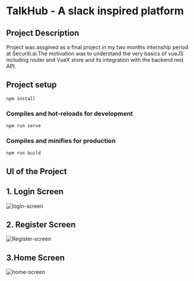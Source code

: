 # TalkHub - A slack inspired platform

## Project Description
Project was assgined as a final project in my two months internship period at Securiti.ai.The motivation was to understand the very basics of vueJS including router and VueX store and its integration with the backend rest API.

## Project setup
```
npm install
```

### Compiles and hot-reloads for development
```
npm run serve
```

### Compiles and minifies for production
```
npm run build
```

## UI of the Project

  ## 1. Login Screen
   ![login-screen](https://user-images.githubusercontent.com/29493186/184323100-4fc1ae09-8d39-4c6d-83a4-95bf8003c83c.png)
  
  ## 2. Register Screen
   ![Register-screen](https://user-images.githubusercontent.com/29493186/184323087-272a9a4d-763f-418f-afe6-07a27c2c0577.png)
  
  ## 3.Home Screen
   ![home-screen](https://user-images.githubusercontent.com/29493186/184323096-4422b7b9-d4e1-4a10-a565-a8fe3acef4fe.png)

  
    
  
  

